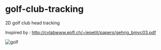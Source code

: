 # golf-club-tracking

2D golf club head tracking

Inspired by : http://cvlabwww.epfl.ch/~lepetit/papers/gehrig_bmvc03.pdf

![golf](https://cloud.githubusercontent.com/assets/16308037/25160221/54837bbc-24e7-11e7-8402-f07bc71bc01e.gif)

